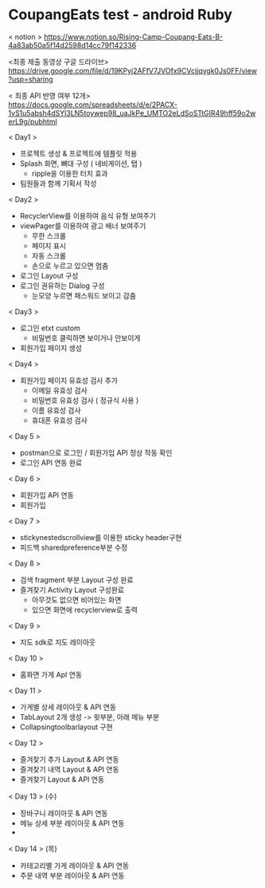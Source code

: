 # CoupangEats test - android Ruby

< notion >
https://www.notion.so/Rising-Camp-Coupang-Eats-B-4a83ab50a5f14d2598d14cc79f142336

<최종 제출 동영상 구글 드라이브>      
https://drive.google.com/file/d/19KPyj2AFfV7JVOfx9CVcjjqvgk0Js0FF/view?usp=sharing


< 최종 API 반영 여부 12개>        
https://docs.google.com/spreadsheets/d/e/2PACX-1vS1u5absh4dSYl3LN5toywep98_uaJkPe_UMTO2eLdSoSTtGIR49hff59o2werL9g/pubhtml


< Day1 >
- 프로젝트 생성 & 프로젝트에 템플릿 적용
- Splash 화면, 뼈대 구성 ( 네비게이션, 탭 )
    - ripple을 이용한 터치 효과
- 팀원들과 함께 기획서 작성

< Day2 >
- RecyclerView를 이용하여 음식 유형 보여주기
- viewPager를 이용하여 광고 배너 보여주기
    - 무한 스크롤
    - 페이지 표시
    - 자동 스크롤
    - 손으로 누르고 있으면 멈춤
- 로그인 Layout 구성
- 로그인 권유하는 Dialog 구성
    - 눈모양 누르면 패스워드 보이고 감춤

< Day3 >
- 로그인 etxt custom
  - 비밀번호 클릭하면 보이거나 안보이게
- 회원가입 페이지 생성

< Day4 >
- 회원가입 페이지 유효성 검사 추가
  - 이메일 유효성 검사
  - 비밀번호 유효성 검사 ( 정규식 사용 )
  - 이름 유효성 검사
  - 휴대폰 유효성 검사

< Day 5 >
- postman으로 로그인 / 회원가입 API 정상 작동 확인
- 로그인 API 연동 완료

< Day 6 >
- 회원가입 API 연동
- 회원가입 

< Day 7 >
- stickynestedscrollview를 이용한 sticky header구현
- 피드백 sharedpreference부분 수정

< Day 8 >
- 검색 fragment 부분 Layout 구성 완료
- 즐겨찾기 Activity Layout 구성완료
  - 아무것도 없으면 비어있는 화면
  - 있으면 화면에 recyclerview로 출력
 
< Day 9 >
- 지도 sdk로 지도 레이아웃

< Day 10 >
- 홈화면 가게 ApI 연동

< Day 11 >
- 가게별 상세 레이아웃 & API 연동
- TabLayout 2개 생성 -> 윗부분, 아래 메뉴 부분
- Collapsingtoolbarlayout 구현

< Day 12 >
- 즐겨찾기 추가 Layout & API 연동 
- 즐겨찾기 내역 Layout & API 연동 
- 즐겨찾기  Layout & API 연동 

< Day 13 > (수)
- 장바구니 레이아웃 & API 연동
- 메뉴 상세 부분 레이아웃 & API 연동
- 
< Day 14 > (목)
- 카테고리별 가게 레이아웃 & API 연동
- 주문 내역 부분 레이아웃 & API 연동 


